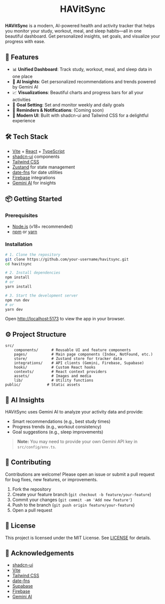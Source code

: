 # <p align="center">HAVitSync</p>

**HAVitSync** is a modern, AI-powered health and activity tracker that helps you monitor your study, workout, meal, and sleep habits—all in one beautiful dashboard. Get personalized insights, set goals, and visualize your progress with ease.

<!-- ![HAVitSync Dashboard Screenshot](public/placeholder.svg) -->

## 🚀 Features

- 📊 **Unified Dashboard**: Track study, workout, meal, and sleep data in one place
- 🤖 **AI Insights**: Get personalized recommendations and trends powered by Gemini AI
- 📈 **Visualizations**: Beautiful charts and progress bars for all your activities
- 🎯 **Goal Setting**: Set and monitor weekly and daily goals
- 🔔 **Reminders & Notifications**: (Coming soon)
- 🌙 **Modern UI**: Built with shadcn-ui and Tailwind CSS for a delightful experience

## 🛠️ Tech Stack

- [Vite](https://vitejs.dev/) + [React](https://react.dev/) + [TypeScript](https://www.typescriptlang.org/)
- [shadcn-ui](https://ui.shadcn.com/) components
- [Tailwind CSS](https://tailwindcss.com/)
- [Zustand](https://zustand-demo.pmnd.rs/) for state management
- [date-fns](https://date-fns.org/) for date utilities
- [Firebase](https://firebase.google.com/) integrations
- [Gemini AI](https://ai.google.dev/) for insights

## 📦 Getting Started

### Prerequisites

- [Node.js](https://nodejs.org/) (v18+ recommended)
- [npm](https://www.npmjs.com/) or [yarn](https://yarnpkg.com/)

### Installation

```bash
# 1. Clone the repository
git clone https://github.com/your-username/havitsync.git
cd havitsync

# 2. Install dependencies
npm install
# or
yarn install

# 3. Start the development server
npm run dev
# or
yarn dev
```

Open [http://localhost:5173](http://localhost:5173) to view the app in your browser.

## ⚙️ Project Structure

```
src/
	components/      # Reusable UI and feature components
	pages/           # Main page components (Index, NotFound, etc.)
	store/           # Zustand store for tracker data
	integrations/    # API clients (Gemini, Firebase, Supabase)
	hooks/           # Custom React hooks
	contexts/        # React context providers
	assets/          # Images and media
	lib/             # Utility functions
public/            # Static assets
```

## 🧠 AI Insights

HAVitSync uses Gemini AI to analyze your activity data and provide:
- Smart recommendations (e.g., best study times)
- Progress trends (e.g., workout consistency)
- Goal suggestions (e.g., sleep improvements)

> **Note:** You may need to provide your own Gemini API key in `src/config/env.ts`.

## 📝 Contributing

Contributions are welcome! Please open an issue or submit a pull request for bug fixes, new features, or improvements.

1. Fork the repository
2. Create your feature branch (`git checkout -b feature/your-feature`)
3. Commit your changes (`git commit -am 'Add new feature'`)
4. Push to the branch (`git push origin feature/your-feature`)
5. Open a pull request

## 📄 License

This project is licensed under the MIT License. See [LICENSE](LICENSE) for details.

## 🙏 Acknowledgements

- [shadcn-ui](https://ui.shadcn.com/)
- [Vite](https://vitejs.dev/)
- [Tailwind CSS](https://tailwindcss.com/)
- [date-fns](https://date-fns.org/)
- [Supabase](https://supabase.com/)
- [Firebase](https://firebase.google.com/)
- [Gemini AI](https://ai.google.dev/)
